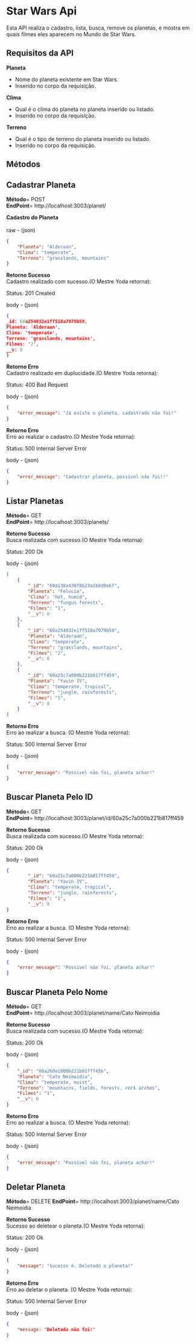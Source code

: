 
# Star Wars Api

Esta API realiza o cadastro, lista, busca, remove os planetas, e mostra em quais filmes eles aparecem no Mundo de Star Wars. 

## Requisitos da API

**Planeta**
- Nome do planeta existente em Star Wars.
- Inserido no corpo da requisição.

**Clima**
- Qual é o clima do planeta no planeta inserido ou listado.
- Inserido no corpo da requisição.

**Terreno**
- Qual é o tipo de terreno do planeta inserido ou listado. 
- Inserido no corpo da requisição.

## Métodos
## Cadastrar Planeta

**Método**= POST </br>
**EndPoint**= http://localhost:3003/planet/  </br>

**Cadastro do Planeta** </br></br>
raw - (json) </br>
```json
{ 
    "Planeta": "Alderaan", 
    "Clima": "temperate", 
    "Terreno": "grasslands, mountains" 
}
```

**Retorno Sucesso** </br>
Cadastro realizado com sucesso.(O Mestre Yoda retorna):

Status: 201 Created

body - (json) </br>
```json
{ 
_id: 60a254032e1ff518a7079b59, 
Planeta: 'Alderaan', 
Clima: 'temperate', 
Terreno: 'grasslands, mountains', 
Filmes: '2', 
__v: 0 
}
```


**Retorno Erro** </br>
Cadastro realizado em duplucidade.(O Mestre Yoda retorna): 

Status: 400 Bad Request

body - (json) </br>
```json
{
    "error_message": "Já existe o planeta, cadastrado não foi!"
}
```

**Retorno Erro** </br>
Erro ao realizar o cadastro.(O Mestre Yoda retorna):

Status: 500 Internal Server Error

body - (json) </br>
```json
{
    "error_message": "Cadastrar planeta, possível não foi!!"
}
```

## Listar Planetas

**Método**= GET </br>
**EndPoint**= http://localhost:3003/planets/ </br>

**Retorno Sucesso** </br>
Busca realizada com sucesso.(O Mestre Yoda retorna):

Status: 200 Ok

body - (json) </br>
```json
[
    {
        "_id": "60a138a438f8b23a1bbd8e6f",
        "Planeta": "Felucia",
        "Clima": "hot, humid",
        "Terreno": "fungus forests",
        "Filmes": "1",
        "__v": 0
    },
    {
        "_id": "60a254032e1ff518a7079b59",
        "Planeta": "Alderaan",
        "Clima": "temperate",
        "Terreno": "grasslands, mountains",
        "Filmes": "2",
        "__v": 0
    },
    {
        "_id": "60a25c7a000b221b817ff459",
        "Planeta": "Yavin IV",
        "Clima": "temperate, tropical",
        "Terreno": "jungle, rainforests",
        "Filmes": "1",
        "__v": 0
    }
] 
```

**Retorno Erro** </br>
Erro ao realizar a busca. (O Mestre Yoda retorna):

Status: 500 Internal Server Error

body - (json) </br>
```json
{
    "error_message": "Possível não foi, planeta achar!"
}
```

## Buscar Planeta Pelo ID

**Método**= GET </br>
**EndPoint**= http://localhost:3003/planet/id/60a25c7a000b221b817ff459 </br>

**Retorno Sucesso** </br>
Busca realizada com sucesso.(O Mestre Yoda retorna):

Status: 200 Ok

body - (json) </br>
```json
{ 
        "_id": "60a25c7a000b221b817ff459",
        "Planeta": "Yavin IV",
        "Clima": "temperate, tropical",
        "Terreno": "jungle, rainforests",
        "Filmes": "1",
        "__v": 0
}
```
 
**Retorno Erro** </br>
Erro ao realizar a busca. (O Mestre Yoda retorna):

Status: 500 Internal Server Error

body - (json) </br>
```json
{
    "error_message": "Possível não foi, planeta achar!"
}
```

## Buscar Planeta Pelo Nome

**Método**= GET </br>
**EndPoint**= http://localhost:3003/planet/name/Cato Neimoidia

**Retorno Sucesso** </br>
Busca realizada com sucesso.(O Mestre Yoda retorna):

Status: 200 Ok

body - (json) </br>
```json
{ 
    "_id": "60a260e1000b221b817ff45b", 
    "Planeta": "Cato Neimoidia", 
    "Clima": "temperate, moist", 
    "Terreno": "mountains, fields, forests, rock arches", 
    "Filmes": "1", 
    "__v": 0 
} 
```
 
**Retorno Erro** </br>
Erro ao realizar a busca. (O Mestre Yoda retorna):

Status: 500 Internal Server Error

body - (json) </br>
```json
{
    "error_message": "Possível não foi, planeta achar!"
}
```

## Deletar Planeta

**Método**= DELETE
**EndPoint**= http://localhost:3003/planet/name/Cato Neimoidia

**Retorno Sucesso** </br>
Sucesso ao deletear o planeta.(O Mestre Yoda retorna):

Status: 200 Ok

body - (json) </br>
```json
{
    "message": "Sucesso é. Deletado o planeta!"
}
```
 
**Retorno Erro** </br>
Erro ao deletar o planeta. (O Mestre Yoda retorna):

Status: 500 Internal Server Error

body - (json) 
```json
{
    "message: "Deletado não foi!"
}
```
